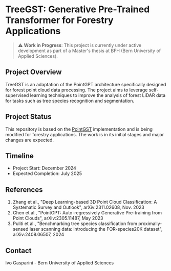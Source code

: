# TreeGST: Generative Pre-Trained Transformer for Forestry Applications

> ⚠️ **Work in Progress**: This project is currently under active development as part of a Master's thesis at BFH (Bern University of Applied Sciences).

## Project Overview

TreeGST is an adaptation of the PointGPT architecture specifically designed for forest point cloud data processing. The project aims to leverage self-supervised learning techniques to improve the analysis of forest LiDAR data for tasks such as tree species recognition and segmentation.

## Project Status

This repository is based on the [PointGST](https://github.com/jerryfeng2003/PointGST) implementation and is being modified for forestry applications. The work is in its initial stages and major changes are expected.

## Timeline

- Project Start: December 2024
- Expected Completion: July 2025

## References

1. Zhang et al., "Deep Learning-based 3D Point Cloud Classification: A Systematic Survey and Outlook", arXiv:2311.02608, Nov. 2023
2. Chen et al., "PointGPT: Auto-regressively Generative Pre-training from Point Clouds", arXiv:2305.11487, May 2023
3. Puliti et al., "Benchmarking tree species classification from proximally-sensed laser scanning data: introducing the FOR-species20K dataset", arXiv:2408.06507, 2024

## Contact

Ivo Gasparini - Bern University of Applied Sciences
